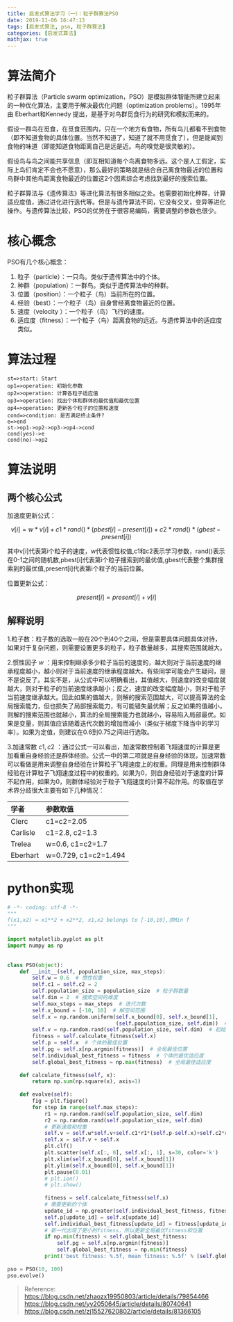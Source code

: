 ```yaml
---
title: 启发式算法学习（一）：粒子群算法PSO
date: 2019-11-06 16:47:13
tags: [启发式算法, pso, 粒子群算法]
categories: [启发式算法]
mathjax: true
---
```


# 算法简介

粒子群算法（Particle swarm optimization，PSO）是模拟群体智能所建立起来的一种优化算法，主要用于解决最优化问题（optimization problems）。1995年由 Eberhart和Kennedy 提出，是基于对鸟群觅食行为的研究和模拟而来的。

假设一群鸟在觅食，在觅食范围内，只在一个地方有食物，所有鸟儿都看不到食物（即不知道食物的具体位置。当然不知道了，知道了就不用觅食了），但是能闻到食物的味道（即能知道食物距离自己是远是近。鸟的嗅觉是很灵敏的）。

假设鸟与鸟之间能共享信息（即互相知道每个鸟离食物多远。这个是人工假定，实际上鸟们肯定不会也不愿意），那么最好的策略就是结合自己离食物最近的位置和鸟群中其他鸟距离食物最近的位置这2个因素综合考虑找到最好的搜索位置。

粒子群算法与《遗传算法》等进化算法有很多相似之处。也需要初始化种群，计算适应度值，通过进化进行迭代等。但是与遗传算法不同，它没有交叉，变异等进化操作。与遗传算法比较，PSO的优势在于很容易编码，需要调整的参数也很少。

# 核心概念

PSO有几个核心概念：

1. 粒子（particle）：一只鸟。类似于遗传算法中的个体。
2. 种群（population）：一群鸟。类似于遗传算法中的种群。
3. 位置（position）：一个粒子（鸟）当前所在的位置。
4. 经验（best）：一个粒子（鸟）自身曾经离食物最近的位置。
5. 速度（velocity ）：一个粒子（鸟）飞行的速度。
6. 适应度（fitness）：一个粒子（鸟）距离食物的远近。与遗传算法中的适应度类似。

# 算法过程

```flow
st=>start: Start
op1=>operation: 初始化参数
op2=>operation: 计算各粒子适应值
op3=>operation: 找出个体和群体的最优值和最优位置
op4=>operation: 更新各个粒子的位置和速度
cond=>condition: 是否满足终止条件?
e=>end
st->op1->op2->op3->op4->cond
cond(yes)->e
cond(no)->op2
```

# 算法说明

## 两个核心公式

加速度更新公式：

$$v[i] = w * v[i] + c1 * rand() *(pbest[i] - present[i]) + c2 * rand() * (gbest - present[i])$$

其中v[i]代表第i个粒子的速度，w代表惯性权值,c1和c2表示学习参数，rand()表示在0-1之间的随机数,pbest[i]代表第i个粒子搜索到的最优值,gbest代表整个集群搜索到的最优值,present[i]代表第i个粒子的当前位置。

位置更新公式：

$$present[i]=present[i]+v[i]$$

## 解释说明

1.粒子数：粒子数的选取一般在20个到40个之间，但是需要具体问题具体对待，如果对于复杂问题，则需要设置更多的粒子，粒子数量越多，其搜索范围就越大。

2.惯性因子 $w$ ：用来控制继承多少粒子当前的速度的，越大则对于当前速度的继承程度越小，越小则对于当前速度的继承程度越大。有些同学可能会产生疑问，是不是说反了。其实不是，从公式中可以明确看出，其值越大，则速度的改变幅度就越大，则对于粒子的当前速度继承越小；反之，速度的改变幅度越小，则对于粒子当前速度继承越大。因此如果的值越大，则解的搜索范围越大，可以提高算法的全局搜索能力，但也损失了局部搜索能力，有可能错失最优解；反之如果的值越小，则解的搜索范围也就越小，算法的全局搜索能力也就越小，容易陷入局部最优。如果是变量，则其值应该随着迭代次数的增加而减小（类似于梯度下降当中的学习率）。如果为定值，则建议在0.6到0.75之间进行选取。

3.加速常数 $c1,c2$ ：通过公式一可以看出，加速常数控制着飞翔速度的计算是更加看重自身经验还是群体经验。公式一中的第二项就是自身经验的体现，加速常数可以看做是用来调整自身经验在计算粒子飞翔速度上的权重。同理是用来控制群体经验在计算粒子飞翔速度过程中的权重的。如果为0，则自身经验对于速度的计算不起作用，如果为0，则群体经验对于粒子飞翔速度的计算不起作用。的取值在学术界分歧很大主要有如下几种情况：

|学者|参数取值|
|:--|:--|
|Clerc|c1=c2=2.05|
|Carlisle|c1=2.8, c2=1.3|
|Trelea|w=0.6, c1=c2=1.7|
|Eberhart|w=0.729, c1=c2=1.494|

# python实现


```python
# -*- coding: utf-8 -*-
"""
f(x1,x2) = x1**2 + x2**2, x1,x2 belongs to [-10,10],求Min f
"""

import matplotlib.pyplot as plt
import numpy as np
 
 
class PSO(object):
    def __init__(self, population_size, max_steps):
        self.w = 0.6  # 惯性权重
        self.c1 = self.c2 = 2
        self.population_size = population_size  # 粒子群数量
        self.dim = 2  # 搜索空间的维度
        self.max_steps = max_steps  # 迭代次数
        self.x_bound = [-10, 10]  # 解空间范围
        self.x = np.random.uniform(self.x_bound[0], self.x_bound[1],
                                   (self.population_size, self.dim))  # 初始化粒子群位置
        self.v = np.random.rand(self.population_size, self.dim)  # 初始化粒子群速度
        fitness = self.calculate_fitness(self.x)
        self.p = self.x  # 个体的最佳位置
        self.pg = self.x[np.argmin(fitness)]  # 全局最佳位置
        self.individual_best_fitness = fitness  # 个体的最优适应度
        self.global_best_fitness = np.max(fitness)  # 全局最佳适应度
 
    def calculate_fitness(self, x):
        return np.sum(np.square(x), axis=1)
 
    def evolve(self):
        fig = plt.figure()
        for step in range(self.max_steps):
            r1 = np.random.rand(self.population_size, self.dim)
            r2 = np.random.rand(self.population_size, self.dim)
            # 更新速度和权重
            self.v = self.w*self.v+self.c1*r1*(self.p-self.x)+self.c2*r2*(self.pg-self.x)
            self.x = self.v + self.x
            plt.clf()
            plt.scatter(self.x[:, 0], self.x[:, 1], s=30, color='k')
            plt.xlim(self.x_bound[0], self.x_bound[1])
            plt.ylim(self.x_bound[0], self.x_bound[1])
            plt.pause(0.01)
            # plt.ion()
            # plt.show()
           
            fitness = self.calculate_fitness(self.x)
            # 需要更新的个体
            update_id = np.greater(self.individual_best_fitness, fitness)
            self.p[update_id] = self.x[update_id]
            self.individual_best_fitness[update_id] = fitness[update_id]
            # 新一代出现了更小的fitness，所以更新全局最优fitness和位置
            if np.min(fitness) < self.global_best_fitness:
                self.pg = self.x[np.argmin(fitness)]
                self.global_best_fitness = np.min(fitness)
            print('best fitness: %.5f, mean fitness: %.5f' % (self.global_best_fitness, np.mean(fitness)))
            
pso = PSO(10, 100)
pso.evolve()
```


> Reference:
> https://blog.csdn.net/zhaozx19950803/article/details/79854466
> https://blog.csdn.net/yy2050645/article/details/80740641
> https://blog.csdn.net/zj15527620802/article/details/81366105